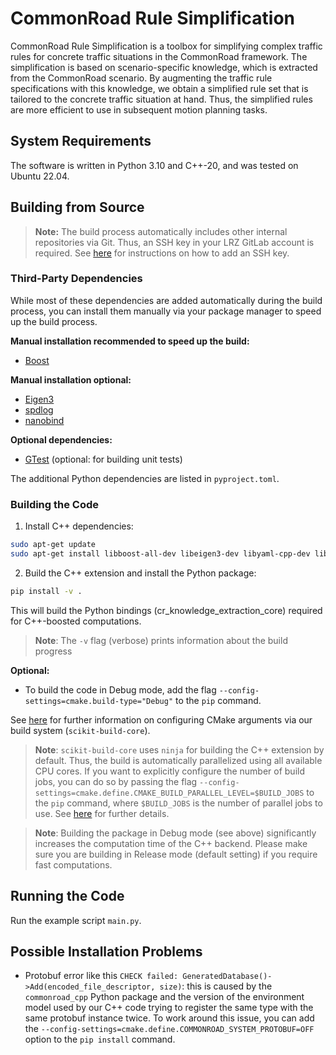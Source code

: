 # CommonRoad Rule Simplification

CommonRoad Rule Simplification is a toolbox for simplifying complex traffic rules for concrete traffic situations in the CommonRoad framework.
The simplification is based on scenario-specific knowledge, which is extracted from the CommonRoad scenario.
By augmenting the traffic rule specifications with this knowledge, we obtain a simplified rule set that is tailored to the concrete traffic situation at hand.
Thus, the simplified rules are more efficient to use in subsequent motion planning tasks.

## System Requirements

The software is written in Python 3.10 and C++-20, and was tested on Ubuntu 22.04.

## Building from Source

> **Note:** The build process automatically includes other internal repositories via Git.
> Thus, an SSH key in your LRZ GitLab account is required.
> See [here](https://docs.gitlab.com/ee/ssh/) for instructions on how to add an SSH key.

### Third-Party Dependencies

While most of these dependencies are added automatically during the build process, you can install them manually via
your package manager to speed up the build process.

**Manual installation recommended to speed up the build:**

- [Boost](https://www.boost.org/)

**Manual installation optional:**

- [Eigen3](https://eigen.tuxfamily.org/)
- [spdlog](https://github.com/gabime/spdlog)
- [nanobind](https://github.com/wjakob/nanobind)

**Optional dependencies:**

- [GTest](https://google.github.io/googletest/) (optional: for building unit tests)

The additional Python dependencies are listed in `pyproject.toml`.

### Building the Code

1. Install C++ dependencies:

```bash
sudo apt-get update
sudo apt-get install libboost-all-dev libeigen3-dev libyaml-cpp-dev libspdlog-dev libgtest-dev libgmock-dev
```

2. Build the C++ extension and install the Python package:

```bash
pip install -v .
```

This will build the Python bindings (cr_knowledge_extraction_core) required for C++-boosted computations.

> **Note**: The `-v` flag (verbose) prints information about the build progress

**Optional:**

- To build the code in Debug mode, add the flag `--config-settings=cmake.build-type="Debug"` to the `pip` command.

See [here](https://scikit-build-core.readthedocs.io/en/latest/configuration.html#configuring-cmake-arguments-and-defines)
for further information on configuring CMake arguments via our build system (`scikit-build-core`).

> **Note**: `scikit-build-core` uses `ninja` for building the C++ extension by default.
> Thus, the build is automatically parallelized using all available CPU cores.
> If you want to explicitly configure the number of build jobs, you can do so by passing the
> flag `--config-settings=cmake.define.CMAKE_BUILD_PARALLEL_LEVEL=$BUILD_JOBS` to the `pip` command, where `$BUILD_JOBS`
> is the number of parallel jobs to use.
> See [here](https://scikit-build-core.readthedocs.io/en/latest/faqs.html#multithreaded-builds) for further details.

> **Note**: Building the package in Debug mode (see above) significantly increases the computation time of the C++
> backend. Please make sure you are building in Release mode (default setting) if you require fast computations.

## Running the Code

Run the example script `main.py`.

## Possible Installation Problems

- Protobuf error like this `CHECK failed: GeneratedDatabase()->Add(encoded_file_descriptor, size)`:
  this is caused by the `commonroad_cpp` Python package and the version of the environment model used by our C++ code
  trying to register the same type with the same protobuf instance twice. To work around this issue, you can add the
  `--config-settings=cmake.define.COMMONROAD_SYSTEM_PROTOBUF=OFF` option to the `pip install` command.
